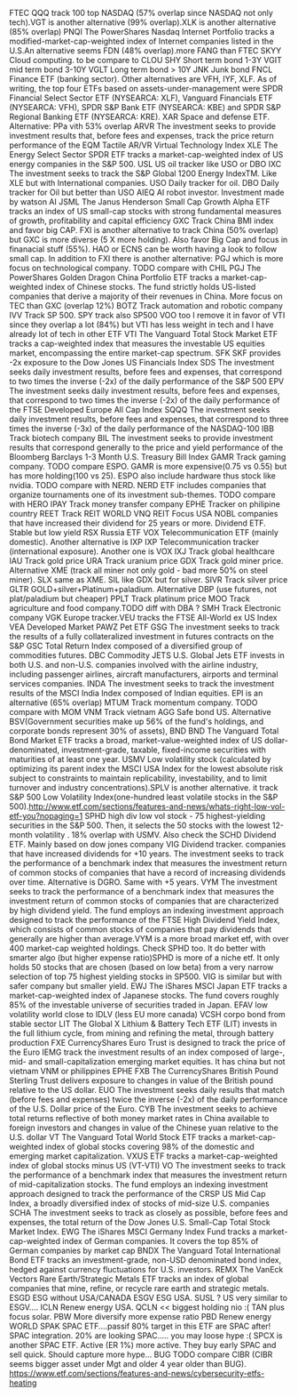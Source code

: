 FTEC
QQQ track 100 top NASDAQ (57% overlap since NASDAQ not only tech).VGT is another alternative (99% overlap).XLK is another alternative (85% overlap)
PNQI
The PowerShares Nasdaq Internet Portfolio tracks a modified-market-cap-weighted index of Internet companies listed in the U.S.An alternative seems FDN (48% overlap).more FANG than FTEC
SKYY
Cloud computing. to be compare to CLOU
SHY
Short term bond 1-3Y
VGIT
mid term bond 3-10Y
VGLT
Long term bond > 10Y
JNK
Junk bond
FNCL
Finance ETF (banking sector). Other alternatives are VFH, IYF, XLF. As of writing, the top four ETFs based on assets-under-management were SPDR Financial Select Sector ETF (NYSEARCA: XLF), Vanguard Financials ETF (NYSEARCA: VFH), SPDR S&P Bank ETF (NYSEARCA: KBE) and SPDR S&P Regional Banking ETF (NYSEARCA: KRE).
XAR
Space and defense ETF. Alternative: PPa vith 53% overlap
ARVR
The investment seeks to provide investment results that, before fees and expenses, track the price return performance of the EQM Tactile AR/VR Virtual Technology Index
XLE
The Energy Select Sector SPDR ETF tracks a market-cap-weighted index of US energy companies in the S&P 500.
USL
US oil tracker like USO or DBO
IXC
The investment seeks to track the S&P Global 1200 Energy IndexTM. Like XLE but with International companies.
USO
Daily tracker for oil.
DBO
Daily tracker for Oil but better than USO 
AIEQ
AI robot investor. Investment made by watson AI
JSML
The Janus Henderson Small Cap Growth Alpha ETF tracks an index of US small-cap stocks with strong fundamental measures of growth, profitability and capital efficiency
GXC
Track China BMI index and favor big CAP. FXI is another alternative to track China (50% overlap) but GXC is more diverse (5 X more holding). Also favor Big Cap and focus in finanacial stuff (55%). HAO or ECNS can be worth having a look to follow small cap. In addition to FXI there is another alternative: PGJ which is more focus on technological company. TODO compare with CHIL
PGJ
The PowerShares Golden Dragon China Portfolio ETF tracks a market-cap-weighted index of Chinese stocks. The fund strictly holds US-listed companies that derive a majority of their revenues in China. More focus on TEC than GXC (overlap 12%)
BOTZ
Track automation and robotic company
IVV
Track SP 500. SPY track also SP500 VOO too I remove it in favor of VTI since they overlap a lot (84%) but VTI has less weight in tech and I have already lot of tech in other ETF
VTI
The Vanguard Total Stock Market ETF tracks a cap-weighted index that measures the investable US equities market, encompassing the entire market-cap spectrum.
SFK
SKF provides -2x exposure to the Dow Jones US Financials Index
SDS
The investment seeks daily investment results, before fees and expenses, that correspond to two times the inverse (-2x) of the daily performance of the S&P 500
EPV
The investment seeks daily investment results, before fees and expenses, that correspond to two times the inverse (-2x) of the daily performance of the FTSE Developed Europe All Cap Index
SQQQ
The investment seeks daily investment results, before fees and expenses, that correspond to three times the inverse (-3x) of the daily performance of the NASDAQ-100
IBB
Track biotech company
BIL
The investment seeks to provide investment results that correspond generally to the price and yield performance of the Bloomberg Barclays 1-3 Month U.S. Treasury Bill Index
GAMR
Track gaming company. TODO compare ESPO. GAMR is more expensive(0.75 vs 0.55) but has more holding(100 vs 25). ESPO also include hardware thus stock like nvidia. TODO compare with NERD. NERD ETF includes companies that organize tournaments one of its investment sub-themes. TODO compare with HERO
IPAY
Track money transfer company
EPHE
Tracker on philipine country
REET
Track REIT WORLD
VNQ
REIT Focus USA
NOBL
companies that have increased their dividend for 25 years or more. Dividend ETF. Stable but low yield 
RSX
Russia ETF
VOX
Telecommunication ETF (mainly domestic). Another alternative is IXP
IXP
Telecommunication tracker (international exposure). Another one is VOX
IXJ
Track global healthcare
IAU
Track gold price
URA
Track uranium price
GDX
Track gold miner price. Alternative XME (track all miner not only gold - bad more 50% on steel miner). SLX same as XME. SIL like GDX but for silver.
SIVR
Track silver price
GLTR
GOLD+silver+Platinum+paladium. Alternative DBP (use futures, not plat/paladium but cheaper)
PPLT
Track platinum price
MOO
Track agriculture and food company.TODO diff with DBA ?
SMH
Track Electronic company
VGK
Europe tracker.VEU tracks the FTSE All-World ex US Index
VEA
Developed Market
PAWZ
Pet ETF
GSG
The investment seeks to track the results of a fully collateralized investment in futures contracts on the S&P GSC Total Return Index composed of a diversified group of commodities futures.
DBC
Commodity
JETS
U.S. Global Jets ETF invests in both U.S. and non-U.S. companies involved with the airline industry, including passenger airlines, aircraft manufacturers, airports and terminal services companies.
INDA
The investment seeks to track the investment results of the MSCI India Index composed of Indian equities. EPI is an alternative (65% overlap) 
MTUM
Track momentum company. TODO compare with MOM
VNM
Track vietnam
AGG
Safe bond US. Alternative BSV(Government securities make up 56% of the fund's holdings, and corporate bonds represent 30% of assets), BND
BND
The Vanguard Total Bond Market ETF tracks a broad, market-value-weighted index of US dollar-denominated, investment-grade, taxable, fixed-income securities with maturities of at least one year.
USMV
Low volatility stock (calculated by optimizing its parent index the MSCI USA Index for the lowest absolute risk subject to constraints to maintain replicability, investability, and to limit turnover and industry concentrations).SPLV is another alternative. it track S&P 500 Low Volatility Index(one-hundred least volatile stocks in the S&P 500).http://www.etf.com/sections/features-and-news/whats-right-low-vol-etf-you?nopaging=1
SPHD
high div low vol stock - 75 highest-yielding securities in the S&P 500. Then, it selects the 50 stocks with the lowest 12-month volatility . 18% overlap with USMV. Also check the SCHD Dividend ETF. Mainly based on dow jones company
VIG
Dividend tracker. companies that have increased dividends for +10 years. The investment seeks to track the performance of a benchmark index that measures the investment return of common stocks of companies that have a record of increasing dividends over time. Alternative is DGRO. Same with +5 years. 
VYM
The investment seeks to track the performance of a benchmark index that measures the investment return of common stocks of companies that are characterized by high dividend yield. The fund employs an indexing investment approach designed to track the performance of the FTSE High Dividend Yield Index, which consists of common stocks of companies that pay dividends that generally are higher than average.VYM is a more broad market etf, with over 400 market-cap weighted holdings. Check SPHD too. It do better with smarter algo (but higher expense ratio)SPHD is more of a niche etf. It only holds 50 stocks that are chosen (based on low beta) from a very narrow selection of top 75 highest yielding stocks in SP500. VIG is similar but with safer company but smaller yield.
EWJ
The iShares MSCI Japan ETF tracks a market-cap-weighted index of Japanese stocks. The fund covers roughly 85% of the investable universe of securities traded in Japan.
EFAV
low volatility world close to IDLV (less EU more canada)
VCSH
corpo bond from stable sector
LIT
The Global X Lithium & Battery Tech ETF (LIT) invests in the full lithium cycle, from mining and refining the metal, through battery production
FXE
CurrencyShares Euro Trust is designed to track the price of the Euro
IEMG
track the investment results of an index composed of large-, mid- and small-capitalization emerging market equities. It has china but not vietnam VNM or philippines EPHE
FXB
The CurrencyShares British Pound Sterling Trust delivers exposure to changes in value of the British pound relative to the US dollar.
EUO
The investment seeks daily results that match (before fees and expenses) twice the inverse (-2x) of the daily performance of the U.S. Dollar price of the Euro.
CYB
The investment seeks to achieve total returns reflective of both money market rates in China available to foreign investors and changes in value of the Chinese yuan relative to the U.S. dollar
VT
The Vanguard Total World Stock ETF tracks a market-cap-weighted index of global stocks covering 98% of the domestic and emerging market capitalization.
VXUS
ETF tracks a market-cap-weighted index of global stocks minus US (VT-VTI)
VO
The investment seeks to track the performance of a benchmark index that measures the investment return of mid-capitalization stocks. The fund employs an indexing investment approach designed to track the performance of the CRSP US Mid Cap Index, a broadly diversified index of stocks of mid-size U.S. companies
SCHA
The investment seeks to track as closely as possible, before fees and expenses, the total return of the Dow Jones U.S. Small-Cap Total Stock Market Index.
EWG
The iShares MSCI Germany Index Fund tracks a market-cap-weighted index of German companies. It covers the top 85% of German companies by market cap
BNDX
The Vanguard Total International Bond ETF tracks an investment-grade, non-USD denominated bond index, hedged against currency fluctuations for U.S. investors.
REMX
The VanEck Vectors Rare Earth/Strategic Metals ETF tracks an index of global companies that mine, refine, or recycle rare earth and strategic metals.
ESGD
ESG without USA/CANADA 
ESGV
ESG USA. SUSL ? US very similar to ESGV....
ICLN
Renew energy USA. QCLN << biggest holding nio :( TAN plus focus solar. PBW More diversify more expense ratio
PBD
Renew energy WORLD
SPAK
SPAC ETF....passif 80% target in this ETF are SPAC after! SPAC integration. 20% are looking SPAC..... you may loose hype :( SPCX is another SPAC ETF. Active (ER 1%) more active. They buy early SPAC and sell quick. Should capture more hype...
BUG
TODO compare CIBR (CIBR seems bigger asset under Mgt and older 4 year older than BUG). https://www.etf.com/sections/features-and-news/cybersecurity-etfs-heating

